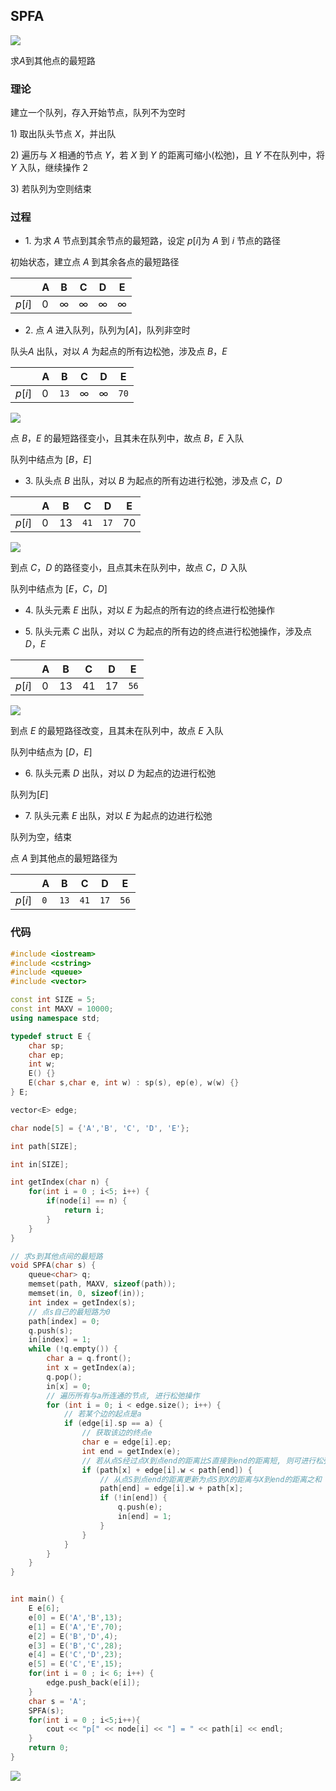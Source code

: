 ## SPFA

![](https://cdn.hurra.ltd/img/20211128154729.png)

求$A$到其他点的最短路

### 理论

建立一个队列，存入开始节点，队列不为空时

$1$) 取出队头节点 $X$，并出队  

$2$) 遍历与 $X$ 相通的节点 $Y$，若 $X$ 到 $Y$ 的距离可缩小(松弛)，且 $Y$ 不在队列中，将 $Y$ 入队，继续操作 $2$
 
$3$) 若队列为空则结束


### 过程

- $1$. 为求 $A$ 节点到其余节点的最短路，设定 $p[i]$为 $A$ 到 $i$ 节点的路径

初始状态，建立点 $A$ 到其余各点的最短路径

|        | A   | B   | C   | D   | E   |
| ------ | --- | --- | --- | --- | --- |
| $p[i]$ | $0$ | $∞$ | $∞$ | $∞$ | $∞$ |


- $2$. 点 $A$ 进入队列，队列为$[A]$，队列非空时

队头$A$ 出队，对以 $A$ 为起点的所有边松弛，涉及点 $B，E$  

|        | A   | B    | C   | D   | E    |
| ------ | --- | ---- | --- | --- | ---- |
| $p[i]$ | $0$ | `13` | $∞$ | $∞$ | `70` |

![](https://cdn.hurra.ltd/img/20211128155245.png)

点 $B，E$ 的最短路径变小，且其未在队列中，故点 $B，E$ 入队

队列中结点为 $[B，E]$

- $3$. 队头点 $B$ 出队，对以 $B$ 为起点的所有边进行松弛，涉及点 $C，D$
  
|        | A   | B    | C    | D    | E    |
| ------ | --- | ---- | ---- | ---- | ---- |
| $p[i]$ | $0$ | $13$ | `41` | `17` | $70$ |

![](https://cdn.hurra.ltd/img/20211128155447.png)

到点 $C，D$ 的路径变小，且点其未在队列中，故点 $C，D$ 入队

队列中结点为 $[E，C，D]$

- $4$. 队头元素 $E$ 出队，对以 $E$ 为起点的所有边的终点进行松弛操作

- $5$. 队头元素 $C$ 出队，对以 $C$ 为起点的所有边的终点进行松弛操作，涉及点$D，E$
  
|        | A   | B    | C    | D    | E    |
| ------ | --- | ---- | ---- | ---- | ---- |
| $p[i]$ | $0$ | $13$ | $41$ | $17$ | `56` |

![](https://cdn.hurra.ltd/img/20211128155744.png)

到点 $E$ 的最短路径改变，且其未在队列中，故点 $E$ 入队

队列中结点为 $[D，E]$

- $6$. 队头元素 $D$ 出队，对以 $D$ 为起点的边进行松弛

队列为$[E]$

- $7$. 队头元素 $E$ 出队，对以 $E$ 为起点的边进行松弛

队列为空，结束

点 $A$ 到其他点的最短路径为

|        | A   | B    | C    | D    | E    |
| ------ | --- | ---- | ---- | ---- | ---- |
| $p[i]$ | `0` | `13` | `41` | `17` | `56` |


### 代码

```c++
#include <iostream>
#include <cstring>
#include <queue>
#include <vector>

const int SIZE = 5;
const int MAXV = 10000;
using namespace std;

typedef struct E {
	char sp;
	char ep;
	int w;
	E() {}
	E(char s,char e, int w) : sp(s), ep(e), w(w) {}
} E;

vector<E> edge;

char node[5] = {'A','B', 'C', 'D', 'E'};

int path[SIZE];

int in[SIZE];

int getIndex(char n) {
	for(int i = 0 ; i<5; i++) {
		if(node[i] == n) {
			return i;
		}
	}
}

// 求s到其他点间的最短路
void SPFA(char s) {
	queue<char> q;
	memset(path, MAXV, sizeof(path));
	memset(in, 0, sizeof(in));
	int index = getIndex(s);
	// 点s自己的最短路为0
	path[index] = 0;
	q.push(s);
	in[index] = 1;
	while (!q.empty()) {
		char a = q.front();
		int x = getIndex(a);
		q.pop();
		in[x] = 0;
		// 遍历所有与a所连通的节点, 进行松弛操作
		for (int i = 0; i < edge.size(); i++) {
			// 若某个边的起点是a
			if (edge[i].sp == a) {
				// 获取该边的终点e
				char e = edge[i].ep;
				int end = getIndex(e);
				// 若从点S经过点X到点end的距离比S直接到end的距离短, 则可进行松弛操作
				if (path[x] + edge[i].w < path[end]) {
					// 从点S到点end的距离更新为点S到X的距离与X到end的距离之和
					path[end] = edge[i].w + path[x];
					if (!in[end]) {
						q.push(e);
						in[end] = 1;
					}
				}
			}
		}
	}
}


int main() {
	E e[6];
	e[0] = E('A','B',13);
	e[1] = E('A','E',70);
	e[2] = E('B','D',4);
	e[3] = E('B','C',28);
	e[4] = E('C','D',23);
	e[5] = E('C','E',15);
	for(int i = 0 ; i< 6; i++) {
		edge.push_back(e[i]);
	}
	char s = 'A';
	SPFA(s);
	for(int i = 0 ; i<5;i++){
		cout << "p[" << node[i] << "] = " << path[i] << endl;
	}
	return 0;
}
```

![](https://cdn.hurra.ltd/img/20200621231426.png)
